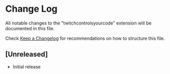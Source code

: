 # Change Log

All notable changes to the "twitchcontrolsyourcode" extension will be documented in this file.

Check [Keep a Changelog](http://keepachangelog.com/) for recommendations on how to structure this file.

## [Unreleased]

- Initial release